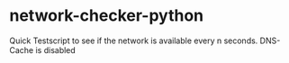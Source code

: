 # network-checker-python
Quick Testscript to see if the network is available every n seconds. DNS-Cache is disabled
